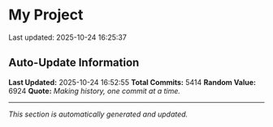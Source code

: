 # My Project


Last updated: 2025-10-24 16:25:37













































































































































































































































































































































































































































































































































































































































































































































































































































































































































































































































































































































































































































































































































































































































































































































































































































































































































































































































































































































































































































































































































































































































































































































































































































































































































































































































































































































































































































































































































































































































































































































































































































































































































































































































































































































































































































































































































































































































































































































































































































































































































































































































































































































































































































































































































































































































































































































































































































































































































































































































































































































































































































































































































































































































































































































































































































































































































































































































































































































































































































## Auto-Update Information

**Last Updated:** 2025-10-24 16:52:55
**Total Commits:** 5414
**Random Value:** 6924
**Quote:** _Making history, one commit at a time._

---
_This section is automatically generated and updated._